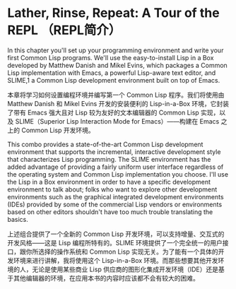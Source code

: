 # Lather, Rinse, Repeat: A Tour of the REPL （REPL简介）

In this chapter you'll set up your programming environment and write
your first Common Lisp programs. We'll use the easy-to-install Lisp in
a Box developed by Matthew Danish and Mikel Evins, which packages a
Common Lisp implementation with Emacs, a powerful Lisp-aware text
editor, and SLIME,1 a Common Lisp development environment built on top
of Emacs.

本章将学习如何设置编程环境并编写第一个 Common Lisp 程序。我们将使用由
Matthew Danish 和 Mikel Evins 开发的安装便利的 Lisp-in-a-Box
环境，它封装了带有 Emacs 强大且对 Lisp 较为友好的文本编辑器的 Common
Lisp 实现，以及 SLIME（Superior Lisp Interaction Mode for Emacs）——构建在
Emacs 之上的 Common Lisp 开发环境。

This combo provides a state-of-the-art Common Lisp development
environment that supports the incremental, interactive development
style that characterizes Lisp programming. The SLIME environment has
the added advantage of providing a fairly uniform user interface
regardless of the operating system and Common Lisp implementation you
choose. I'll use the Lisp in a Box environment in order to have a
specific development environment to talk about; folks who want to
explore other development environments such as the graphical
integrated development environments (IDEs) provided by some of the
commercial Lisp vendors or environments based on other editors
shouldn't have too much trouble translating the basics.

上述组合提供了一个全新的 Common Lisp
开发环境，可以支持增量、交互式的开发风格——这是 Lisp 编程所特有的。SLIME
环境提供了一个完全统一的用户接口，跟你所选择的操作系统和 Common
Lisp 实现无关。为了能有一个具体的开发环境来进行讲解，我将使用这个
Lisp-in-a-Box 环境。而那些想要其他开发环境的人，无论是使用某些商业
Lisp 供应商的图形化集成开发环境（IDE）还是基于其他编辑器的环境，在应用本书的内容时应该都不会有较大的困难。
